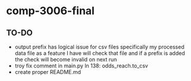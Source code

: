 # comp-3006-final

## TO-DO
  * output prefix has logical issue for csv files specifically my processed data file as a feature I have will check that file and if a prefix is added the check will become invalid on next run
  * troy fix comment in main.py ln 138: odds_reach.to_csv
  * create proper README.md
